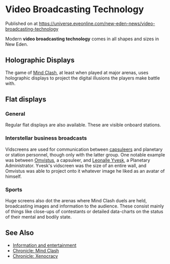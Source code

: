 # Video Broadcasting Technology
Published on  at https://universe.eveonline.com/new-eden-news/video-broadcasting-technology

Modern **video broadcasting technology** comes in all shapes and sizes in New Eden.

Holographic Displays
--------------------

The game of [Mind Clash](22qTwYMQWYFPScEBt16DVA), at least when played at major arenas, uses holographic displays to project the digital illusions
the players make battle with.

Flat displays
-------------

### General

Regular flat displays are also available. These are visible onboard stations.

### Interstellar business broadcasts

Vidscreens are used for communication between
[capsuleers](15umOALoFBZxVS2oaggvJQ) and planetary or station personnel,
though only with the latter group. One notable example was between
[Omvistus](14Seg6wEOEpNHopnuUbUtZ), a capsuleer, and [Leonalle Yvesk](5qnge8y8YaWVmIoatjJv5E), a Planetary Administrator. Yvesk's
vidscreen was the size of an entire wall, and Omvistus was able to
project onto it whatever image he liked as an avatar of himself.

### Sports

Huge screens also dot the arenas where Mind Clash duels are held,
broadcasting images and information to the audience. These consist
mainly of things like close-ups of contestants or detailed data-charts
on the status of their mental and bodily state.

See Also
--------

-   [Information and entertainment](1atx3NGYkl3oP5JiEa1ShQ#information-and-entertainment)
-   [Chronicle: Mind Clash](ao3SuDLz0fzDw5DFD34Hk)
-   [Chronicle: Xenocracy](59BZ8D6BhMjkWBbR7CBeKJ)
